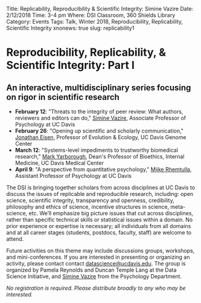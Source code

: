 Title: Replicability, Reproducibility & Scientific Integrity: Simine Vazire
Date: 2/12/2018
Time: 3-4 pm
Where: DSI Classroom, 360 Shields Library
Category: Events
Tags: Talk, Winter 2018, Reproducibility, Replicability, Scientific Integrity
xnonews: true
slug: replicability1

# Reproducibility, Replicability, & Scientific Integrity: Part I
## An interactive, multidisciplinary series focusing on rigor in scientific research

* **February 12**: "Threats to the integrity of peer review: What authors, reviewers and editors can do," [Simine Vazire](http://psychology.ucdavis.edu/people/svazire), Associate Professor of Psychology at UC Davis
* **February 26**: "Opening up scientific and scholarly communication," [Jonathan Eisen](http://biosci3.ucdavis.edu/Faculty/Profile/View/345), Professor of Evolution & Ecology, UC Davis Genome Center
* **March 12**: "Systems-level impediments to trustworthy biomedical research," [Mark Yarborough](http://www.ucdmc.ucdavis.edu/bioethics/ourteam/team_mark.html), Dean's Professor of Bioethics, Internal Medicine, UC Davis Medical Center
* **April 9**: "A perspective from quantitative psychology," [Mijke Rhemtulla](http://psychology.ucdavis.edu/people/mijke), Assistant Professor of Psychology at UC Davis

The DSI is bringing together scholars from across disciplines at UC Davis to discuss the issues of replicable and reproducible research, including: open science, scientific integrity, transparency and openness, credibility, philosophy and ethics of science, incentive structures in science, meta-science, etc. We’ll emphasize big picture issues that cut across disciplines, rather than specific technical skills or statistical issues within a domain. No prior experience or expertise is necessary; all individuals from all domains and at all career stages (students, postdocs, faculty, staff) are welcome to attend.

Future activities on this theme may include discussions groups, workshops, and mini-conferences. If you are interested in presenting or organizing an activity, please contact contact [datascience@ucdavis.edu](mailto:datascience@ucdavis.edu). The group is organized by Pamela Reynolds and Duncan Temple Lang at the Data Science Initiative, and [Simine Vazire](http://psychology.ucdavis.edu/people/svazire) from the Psychology Department.

*No registration is required. Please distribute broadly to any who may be interested.*